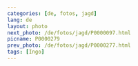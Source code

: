 ```yaml
---
categories: [de, fotos, jagd]
lang: de
layout: photo
next_photo: /de/fotos/jagd/P0000097.html
picname: P0000279
prev_photo: /de/fotos/jagd/P0000277.html
tags: [Ingo]
---
```

